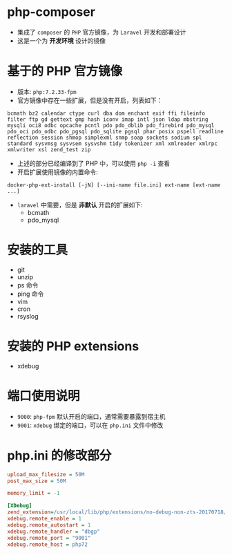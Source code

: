 # php-composer

-   集成了 `composer` 的 `PHP` 官方镜像，为 `Laravel` 开发和部署设计
-   这是一个为 **开发环境** 设计的镜像

# 基于的 PHP 官方镜像

-   版本: `php:7.2.33-fpm`
-   官方镜像中存在一些扩展，但是没有开启，列表如下：

```
bcmath bz2 calendar ctype curl dba dom enchant exif ffi fileinfo filter ftp gd gettext gmp hash iconv imap intl json ldap mbstring mysqli oci8 odbc opcache pcntl pdo pdo_dblib pdo_firebird pdo_mysql pdo_oci pdo_odbc pdo_pgsql pdo_sqlite pgsql phar posix pspell readline reflection session shmop simplexml snmp soap sockets sodium spl standard sysvmsg sysvsem sysvshm tidy tokenizer xml xmlreader xmlrpc xmlwriter xsl zend_test zip
```

-   上述的部分已经编译到了 PHP 中，可以使用 `php -i` 查看
-   开启扩展使用镜像的内置命令:

```shell
docker-php-ext-install [-jN] [--ini-name file.ini] ext-name [ext-name ...]
```

-   `laravel` 中需要，但是 **非默认** 开启的扩展如下:
    -   bcmath
    -   pdo_mysql

# 安装的工具

-   git
-   unzip
-   ps 命令
-   ping 命令
-   vim
-   cron
-   rsyslog

# 安装的 PHP extensions

-   xdebug

# 端口使用说明

-   `9000`: `php-fpm` 默认开启的端口，通常需要暴露到宿主机
-   `9001`: `xdebug` 绑定的端口，可以在 `php.ini` 文件中修改

# php.ini 的修改部分

```ini
upload_max_filesize = 50M
post_max_size = 50M

memory_limit = -1

[XDebug]
zend_extension=/usr/local/lib/php/extensions/no-debug-non-zts-20170718/xdebug.so
xdebug.remote_enable = 1
xdebug.remote_autostart = 1
xdebug.remote_handler = "dbgp"
xdebug.remote_port = "9001"
xdebug.remote_host = php72
```
